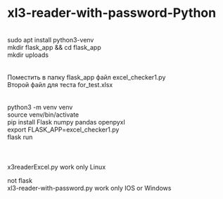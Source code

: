 # xl3-reader-with-password-Python


<br>
sudo apt install python3-venv<br>
mkdir flask_app && cd flask_app<br>
mkdir uploads<br>
<br><br>
Поместить в папку flask_app файл excel_checker1.py<br>
Второй файл для теста for_test.xlsx<br>
<br><br>
python3 -m venv venv<br>
source venv/bin/activate<br>
pip install Flask numpy pandas openpyxl<br>
export FLASK_APP=excel_checker1.py<br>
flask run<br>
<br><br>

<br>
x3readerExcel.py work only Linux

<br>

not flask 
<br>
xl3-reader-with-password.py work only IOS or Windows
